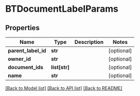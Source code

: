 # BTDocumentLabelParams

## Properties
Name | Type | Description | Notes
------------ | ------------- | ------------- | -------------
**parent_label_id** | **str** |  | [optional] 
**owner_id** | **str** |  | [optional] 
**document_ids** | **list[str]** |  | [optional] 
**name** | **str** |  | [optional] 

[[Back to Model list]](../README.md#documentation-for-models) [[Back to API list]](../README.md#documentation-for-api-endpoints) [[Back to README]](../README.md)


